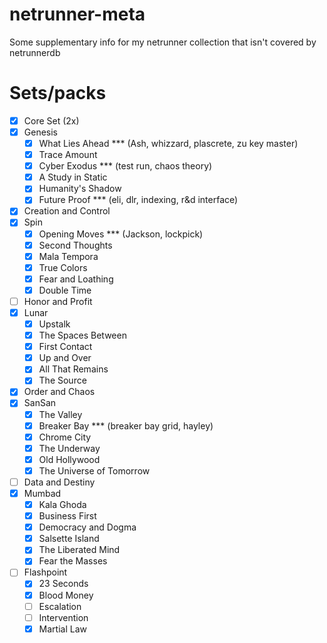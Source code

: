 # netrunner-meta
Some supplementary info for my netrunner collection that isn't covered by netrunnerdb

# Sets/packs
 - [x] Core Set (2x)
 - [x] Genesis
   - [x] What Lies Ahead *** (Ash, whizzard, plascrete, zu key master)
   - [x] Trace Amount
   - [x] Cyber Exodus *** (test run, chaos theory)
   - [x] A Study in Static
   - [x] Humanity's Shadow
   - [x] Future Proof *** (eli, dlr, indexing, r&d interface)
 - [x] Creation and Control
 - [x] Spin
   - [x] Opening Moves *** (Jackson, lockpick)
   - [x] Second Thoughts
   - [x] Mala Tempora
   - [x] True Colors
   - [x] Fear and Loathing
   - [x] Double Time
 - [ ] Honor and Profit
 - [x] Lunar
   - [x] Upstalk
   - [x] The Spaces Between
   - [x] First Contact
   - [x] Up and Over
   - [x] All That Remains
   - [x] The Source
 - [x] Order and Chaos
 - [x] SanSan
   - [x] The Valley
   - [x] Breaker Bay *** (breaker bay grid, hayley)
   - [x] Chrome City
   - [x] The Underway
   - [x] Old Hollywood
   - [x] The Universe of Tomorrow
 - [ ] Data and Destiny
 - [x] Mumbad
   - [x] Kala Ghoda
   - [x] Business First
   - [x] Democracy and Dogma
   - [x] Salsette Island
   - [x] The Liberated Mind
   - [x] Fear the Masses
 - [ ] Flashpoint
   - [x] 23 Seconds
   - [x] Blood Money
   - [ ] Escalation
   - [ ] Intervention
   - [x] Martial Law
